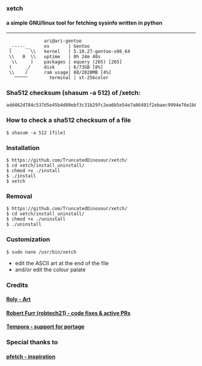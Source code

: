### xetch
#### a simple GNU/linux tool for fetching sysinfo written in python
***
```
              ari@ari-gentoo
 _-----__     os       | Gentoo
 (       \\   kernel   | 5.10.27-gentoo-x86_64
 \\   0  \\   uptime   | 0h 24m 40s
  \\     )    packages | equery (265) [265]
 (     _/     disk     | 6/73GB [8%]
 \\    /      ram usage| 88/2020MB [4%]
   ⎻⎻⎻        terminal | st-256color
```

### Sha512 checksum (shasum -a 512) of /xetch: 
```
add462d784c537d5e45b4d80ebf3c31b29fc2ea6b5e54e7a86491f2ebaec9994e76e1b8f240dd55f35edde4e6b8806ab24cf43a33aaeb74f8dc45a5f7e87d6c2
```

### How to check a sha512 checksum of a file
```shell
$ shasum -a 512 [file]
```

### Installation
```shell
$ https://github.com/TruncatedDinosour/xetch/
$ cd xetch/install_uninstall/
$ chmod +x ./install
$ ./install
$ xetch
```

### Removal
```shell
$ https://github.com/TruncatedDinosour/xetch/
$ cd xetch/install_uninstall/
$ chmod +x ./uninstall
$ ./uninstall
```

### Customization
```shell
$ sudo nano /usr/bin/xetch
```
- edit the ASCII art at the end of the file
- and/or edit the colour palate


### Credits
#### [Roly - Art](https://roly.neocities.org/)
#### [Robert Furr (robtech21) - code fixes & active PRs](https://github.com/robtech21/)
#### [Tempora - support for portage](https://github.com/tempora/)

### Special thanks to
#### [pfetch - inspiration](https://github.com/dylanaraps/pfetch/)
